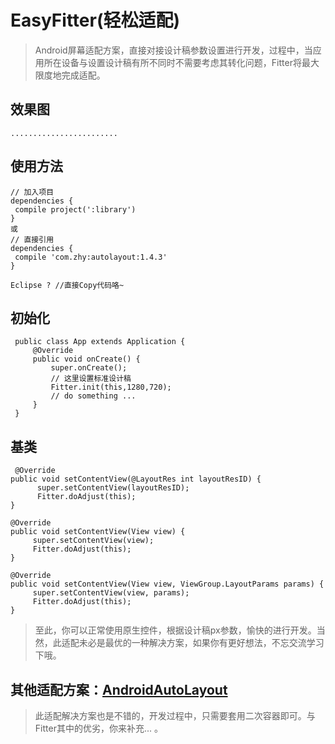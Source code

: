 # EasyFitter(轻松适配) #
> Android屏幕适配方案，直接对接设计稿参数设置进行开发，过程中，当应用所在设备与设置设计稿有所不同时不需要考虑其转化问题，Fitter将最大限度地完成适配。

效果图
---
    ........................

使用方法 
---
    // 加入项目
    dependencies {
     compile project(':library')
    }
    或
    // 直接引用
    dependencies {
     compile 'com.zhy:autolayout:1.4.3'
    }

    Eclipse ? //直接Copy代码咯~

 初始化
----
     public class App extends Application {
         @Override
         public void onCreate() {
             super.onCreate();
             // 这里设置标准设计稿
             Fitter.init(this,1280,720);
             // do something ...
         }
     }
 基类
----
     @Override
    public void setContentView(@LayoutRes int layoutResID) {
          super.setContentView(layoutResID);
          Fitter.doAdjust(this);
    }
    
    @Override
    public void setContentView(View view) {
         super.setContentView(view);
         Fitter.doAdjust(this);
    }
    
    @Override
    public void setContentView(View view, ViewGroup.LayoutParams params) {
         super.setContentView(view, params);
         Fitter.doAdjust(this);
    }

> 至此，你可以正常使用原生控件，根据设计稿px参数，愉快的进行开发。当然，此适配未必是最优的一种解决方案，如果你有更好想法，不忘交流学习下哦。

其他适配方案：[AndroidAutoLayout](https://github.com/hongyangAndroid/AndroidAutoLayout) 
----
> 此适配解决方案也是不错的，开发过程中，只需要套用二次容器即可。与Fitter其中的优劣，你来补充... 。
